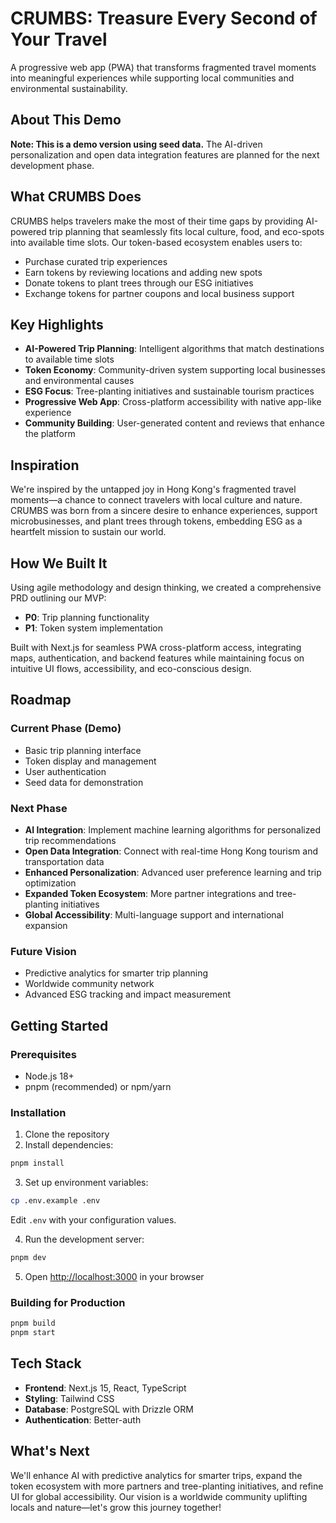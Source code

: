 # CRUMBS: Treasure Every Second of Your Travel

A progressive web app (PWA) that transforms fragmented travel moments into meaningful experiences while supporting local communities and environmental sustainability.

## About This Demo

**Note: This is a demo version using seed data.** The AI-driven personalization and open data integration features are planned for the next development phase.

## What CRUMBS Does

CRUMBS helps travelers make the most of their time gaps by providing AI-powered trip planning that seamlessly fits local culture, food, and eco-spots into available time slots. Our token-based ecosystem enables users to:

- Purchase curated trip experiences
- Earn tokens by reviewing locations and adding new spots
- Donate tokens to plant trees through our ESG initiatives
- Exchange tokens for partner coupons and local business support

## Key Highlights

- **AI-Powered Trip Planning**: Intelligent algorithms that match destinations to available time slots
- **Token Economy**: Community-driven system supporting local businesses and environmental causes
- **ESG Focus**: Tree-planting initiatives and sustainable tourism practices
- **Progressive Web App**: Cross-platform accessibility with native app-like experience
- **Community Building**: User-generated content and reviews that enhance the platform

## Inspiration

We're inspired by the untapped joy in Hong Kong's fragmented travel moments—a chance to connect travelers with local culture and nature. CRUMBS was born from a sincere desire to enhance experiences, support microbusinesses, and plant trees through tokens, embedding ESG as a heartfelt mission to sustain our world.

## How We Built It

Using agile methodology and design thinking, we created a comprehensive PRD outlining our MVP:

- **P0**: Trip planning functionality
- **P1**: Token system implementation

Built with Next.js for seamless PWA cross-platform access, integrating maps, authentication, and backend features while maintaining focus on intuitive UI flows, accessibility, and eco-conscious design.

## Roadmap

### Current Phase (Demo)

- Basic trip planning interface
- Token display and management
- User authentication
- Seed data for demonstration

### Next Phase

- **AI Integration**: Implement machine learning algorithms for personalized trip recommendations
- **Open Data Integration**: Connect with real-time Hong Kong tourism and transportation data
- **Enhanced Personalization**: Advanced user preference learning and trip optimization
- **Expanded Token Ecosystem**: More partner integrations and tree-planting initiatives
- **Global Accessibility**: Multi-language support and international expansion

### Future Vision

- Predictive analytics for smarter trip planning
- Worldwide community network
- Advanced ESG tracking and impact measurement

## Getting Started

### Prerequisites

- Node.js 18+
- pnpm (recommended) or npm/yarn

### Installation

1. Clone the repository
2. Install dependencies:

```bash
pnpm install
```

3. Set up environment variables:

```bash
cp .env.example .env
```

Edit `.env` with your configuration values.

4. Run the development server:

```bash
pnpm dev
```

5. Open [http://localhost:3000](http://localhost:3000) in your browser

### Building for Production

```bash
pnpm build
pnpm start
```

## Tech Stack

- **Frontend**: Next.js 15, React, TypeScript
- **Styling**: Tailwind CSS
- **Database**: PostgreSQL with Drizzle ORM
- **Authentication**: Better-auth

## What's Next

We'll enhance AI with predictive analytics for smarter trips, expand the token ecosystem with more partners and tree-planting initiatives, and refine UI for global accessibility. Our vision is a worldwide community uplifting locals and nature—let's grow this journey together!
